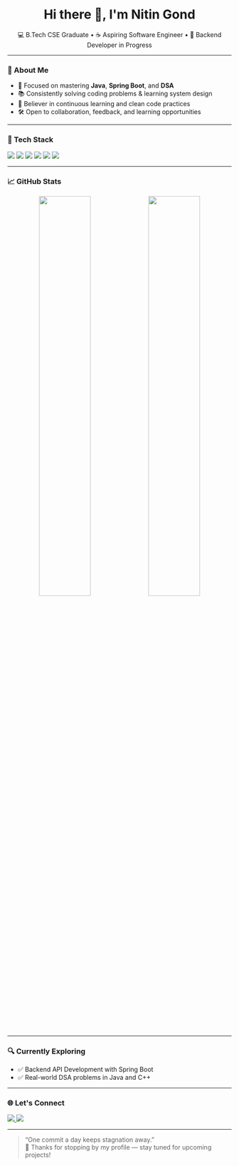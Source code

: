 <h1 align="center">Hi there 👋, I'm Nitin Gond</h1>

<p align="center">
  💻 B.Tech CSE Graduate • ☕ Aspiring Software Engineer • 🔧 Backend Developer in Progress  
</p>

---

### 🚀 About Me

- 🎯 Focused on mastering **Java**, **Spring Boot**, and **DSA**
- 📚 Consistently solving coding problems & learning system design
- 🧠 Believer in continuous learning and clean code practices
- 🛠️ Open to collaboration, feedback, and learning opportunities

---

### 🧰 Tech Stack

<p>
  <img src="https://img.shields.io/badge/Java-ED8B00?style=for-the-badge&logo=java&logoColor=white"/>
  <img src="https://img.shields.io/badge/Spring_Boot-6DB33F?style=for-the-badge&logo=spring-boot&logoColor=white"/>
  <img src="https://img.shields.io/badge/MySQL-00758F?style=for-the-badge&logo=mysql&logoColor=white"/>
  <img src="https://img.shields.io/badge/Git-F05032?style=for-the-badge&logo=git&logoColor=white"/>
  <img src="https://img.shields.io/badge/GitHub-181717?style=for-the-badge&logo=github&logoColor=white"/>
  <img src="https://img.shields.io/badge/VS_Code-007ACC?style=for-the-badge&logo=visual-studio-code&logoColor=white"/>
</p>

---

### 📈 GitHub Stats

<p align="center">
  <img src="https://github-readme-stats.vercel.app/api?username=nitingond1001&show_icons=true&theme=tokyonight" width="48%" />
  <img src="https://github-readme-stats.vercel.app/api/top-langs/?username=nitingond1001&layout=compact&theme=tokyonight" width="48%" />
</p>

---

### 🔍 Currently Exploring

- ✅ Backend API Development with Spring Boot  
- ✅ Real-world DSA problems in Java and C++

---

### 🌐 Let's Connect

<p>
  <a href="https://linkedin.com/in/nitingond" target="_blank">
    <img src="https://img.shields.io/badge/LinkedIn-0A66C2?style=for-the-badge&logo=linkedin&logoColor=white"/>
  </a>
  <a href="mailto:nitingond1603@gmail.com">
    <img src="https://img.shields.io/badge/Gmail-D14836?style=for-the-badge&logo=gmail&logoColor=white"/>
  </a>
</p>

---

> “One commit a day keeps stagnation away.”  
> 🌟 Thanks for stopping by my profile — stay tuned for upcoming projects!
